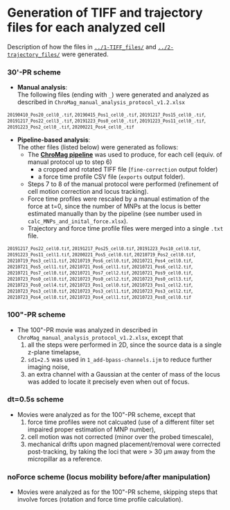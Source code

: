 # Generation of TIFF and trajectory files for each analyzed cell

Description of how the files in [`../1-TIFF_files/`](../1-TIFF_files/) and [`../2-trajectory_files/`](../2-trajectory_files/) were generated.

### 30'-PR scheme

  - **Manual analysis**:<br>The following files (ending with `_`) were generated and analyzed as described in `ChroMag_manual_analysis_protocol_v1.2.xlsx`

<sup>`20190410_Pos20_cell0_.tif`, `20190415_Pos1_cell0_.tif`, `20191217_Pos15_cell0_.tif`, `20191217_Pos22_cell3_.tif`, `20191223_Pos0_cell0_.tif`, `20191223_Pos11_cell0_.tif`, `20191223_Pos2_cell0_.tif`, `20200221_Pos4_cell0_.tif`</sup>

- **Pipeline-based analysis**:<br> The other files (listed below) were generated as follows:
  - The **[ChroMag pipeline](https://github.com/CoulonLab/chromag-pipeline)** was used to produce, for each cell (equiv. of manual protocol up to step 6)
    - a cropped and rotated TIFF file (`fine-correction` output folder)
    - a force time profile CSV file (`exports` output folder).
  - Steps 7 to 8 of the manual protocol were performed (refinement of cell motion correction and locus tracking).
  - Force time profiles were rescaled by a manual estimation of the force at t=0, since the number of MNPs at the locus is better estimated manually than by the pipeline (see number used in `calc_MNPs_and_inital_force.xlsx`).
  - Trajectory and force time profile files were merged into a single `.txt` file.

<sub>`20191217_Pos22_cell0.tif`, `20191217_Pos25_cell0.tif`, `20191223_Pos10_cell0.tif`, `20191223_Pos11_cell1.tif`, `20200221_Pos5_cell0.tif`, `20210719_Pos2_cell0.tif`, `20210719_Pos3_cell1.tif`, `20210719_Pos6_cell0.tif`, `20210721_Pos4_cell0.tif`, `20210721_Pos5_cell1.tif`, `20210721_Pos6_cell1.tif`, `20210721_Pos6_cell2.tif`, `20210721_Pos7_cell0.tif`, `20210721_Pos7_cell2.tif`, `20210721_Pos9_cell0.tif`, `20210723_Pos0_cell0.tif`, `20210723_Pos0_cell2.tif`, `20210723_Pos0_cell3.tif`, `20210723_Pos0_cell4.tif`, `20210723_Pos1_cell0.tif`, `20210723_Pos1_cell2.tif`, `20210723_Pos3_cell0.tif`, `20210723_Pos3_cell1.tif`, `20210723_Pos3_cell2.tif`, `20210723_Pos4_cell0.tif`, `20210723_Pos4_cell1.tif`, `20210723_Pos8_cell0.tif`</sup>

### 100"-PR scheme

- The 100"-PR movie was analyzed in described in `ChroMag_manual_analysis_protocol_v1.2.xlsx`, except that
  1. all the steps were performed in 2D, since the source data is a single z-plane timelapse,
  2. `sd1=2.5` was used in `1_add-bpass-channels.ijm` to reduce further imaging noise,
  3. an extra channel with a Gaussian at the center of mass of the locus was added to locate it precisely even when out of focus.

### dt=0.5s scheme

- Movies were analyzed as for the 100"-PR scheme, except that
  1. force time profiles were not calcuated (use of a different filter set impaired proper estimation of MNP number),
  2. cell motion was not corrected (minor over the probed timescale),
  3. mechanical drifts upon magned placement/removal were corrected post-tracking, by taking the loci that were > 30 µm away from the micropillar as a reference.

### noForce scheme (locus mobility before/after manipulation)

- Movies were analyzed as for the 100"-PR scheme, skipping steps that involve forces (rotation and force time profile calculation).

